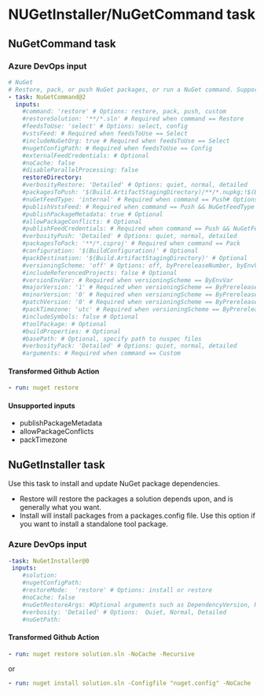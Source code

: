 # NUGetInstaller/NuGetCommand task

## NuGetCommand task

### Azure DevOps input

```yaml
# NuGet
# Restore, pack, or push NuGet packages, or run a NuGet command. Supports NuGet.org and authenticated feeds like Azure Artifacts and MyGet. Uses NuGet.exe and works with .NET Framework apps. For .NET Core and .NET Standard apps, use the .NET Core task.
- task: NuGetCommand@2
  inputs:
    #command: 'restore' # Options: restore, pack, push, custom
    #restoreSolution: '**/*.sln' # Required when command == Restore
    #feedsToUse: 'select' # Options: select, config
    #vstsFeed: # Required when feedsToUse == Select
    #includeNuGetOrg: true # Required when feedsToUse == Select
    #nugetConfigPath: # Required when feedsToUse == Config
    #externalFeedCredentials: # Optional
    #noCache: false
    #disableParallelProcessing: false
    restoreDirectory:
    #verbosityRestore: 'Detailed' # Options: quiet, normal, detailed
    #packagesToPush: '$(Build.ArtifactStagingDirectory)/**/*.nupkg;!$(Build.ArtifactStagingDirectory)/**/*.symbols.nupkg' # Required when command == Push
    #nuGetFeedType: 'internal' # Required when command == Push# Options: internal, external
    #publishVstsFeed: # Required when command == Push && NuGetFeedType == Internal
    #publishPackageMetadata: true # Optional
    #allowPackageConflicts: # Optional
    #publishFeedCredentials: # Required when command == Push && NuGetFeedType == External
    #verbosityPush: 'Detailed' # Options: quiet, normal, detailed
    #packagesToPack: '**/*.csproj' # Required when command == Pack
    #configuration: '$(BuildConfiguration)' # Optional
    #packDestination: '$(Build.ArtifactStagingDirectory)' # Optional
    #versioningScheme: 'off' # Options: off, byPrereleaseNumber, byEnvVar, byBuildNumber
    #includeReferencedProjects: false # Optional
    #versionEnvVar: # Required when versioningScheme == ByEnvVar
    #majorVersion: '1' # Required when versioningScheme == ByPrereleaseNumber
    #minorVersion: '0' # Required when versioningScheme == ByPrereleaseNumber
    #patchVersion: '0' # Required when versioningScheme == ByPrereleaseNumber
    #packTimezone: 'utc' # Required when versioningScheme == ByPrereleaseNumber# Options: utc, local
    #includeSymbols: false # Optional
    #toolPackage: # Optional
    #buildProperties: # Optional
    #basePath: # Optional, specify path to nuspec files
    #verbosityPack: 'Detailed' # Options: quiet, normal, detailed
    #arguments: # Required when command == Custom
```

#### Transformed Github Action

```yaml
- run: nuget restore
```

#### Unsupported inputs

- publishPackageMetadata
- allowPackageConflicts
- packTimezone

## NuGetInstaller task

Use this task to install and update NuGet package dependencies.
- Restore will restore the packages a solution depends upon, and is generally what you want.
- Install will install packages from a packages.config file. Use this option if you want to install a standalone tool package.

### Azure DevOps input

```YAML
-task: NuGetInstaller@0
 inputs:
    #solution:
    #nugetConfigPath:
    #restoreMode:  'restore' # Options: install or restore
    #noCache: false
    #nuGetRestoreArgs: #Optional arguments such as DependencyVersion, Recursive, etc
    #verbosity: 'Detailed' # Options:  Quiet, Normal, Detailed
    #nuGetPath:
```

#### Transformed Github Action

```yaml
- run: nuget restore solution.sln -NoCache -Recursive
```

or

```yaml
- run: nuget install solution.sln -Configfile "nuget.config" -NoCache -Verbosity "Detailed" -DependencyVersion Highest
```